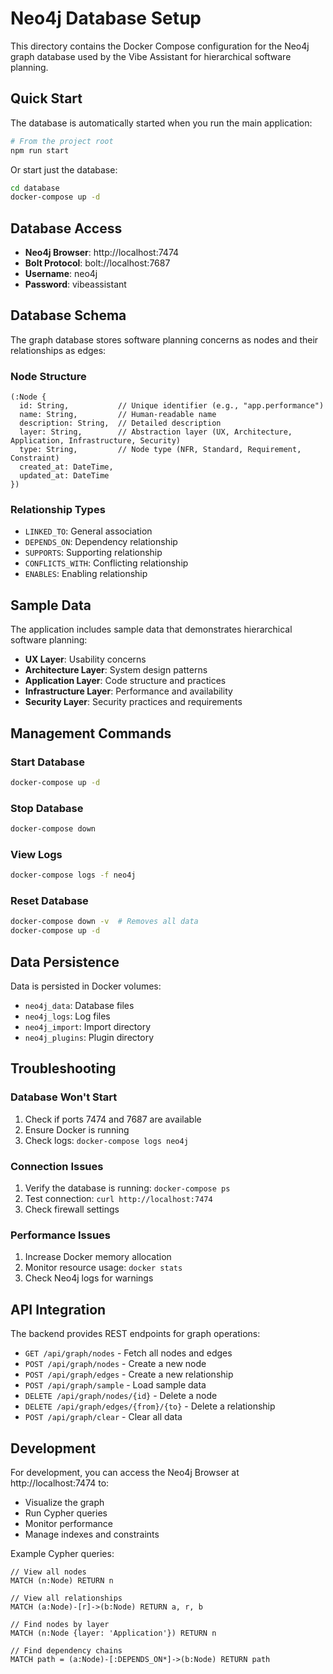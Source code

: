 # Neo4j Database Setup

This directory contains the Docker Compose configuration for the Neo4j graph database used by the Vibe Assistant for hierarchical software planning.

## Quick Start

The database is automatically started when you run the main application:

```bash
# From the project root
npm run start
```

Or start just the database:

```bash
cd database
docker-compose up -d
```

## Database Access

- **Neo4j Browser**: http://localhost:7474
- **Bolt Protocol**: bolt://localhost:7687
- **Username**: neo4j
- **Password**: vibeassistant

## Database Schema

The graph database stores software planning concerns as nodes and their relationships as edges:

### Node Structure
```cypher
(:Node {
  id: String,           // Unique identifier (e.g., "app.performance")
  name: String,         // Human-readable name
  description: String,  // Detailed description
  layer: String,        // Abstraction layer (UX, Architecture, Application, Infrastructure, Security)
  type: String,         // Node type (NFR, Standard, Requirement, Constraint)
  created_at: DateTime,
  updated_at: DateTime
})
```

### Relationship Types
- `LINKED_TO`: General association
- `DEPENDS_ON`: Dependency relationship
- `SUPPORTS`: Supporting relationship
- `CONFLICTS_WITH`: Conflicting relationship
- `ENABLES`: Enabling relationship

## Sample Data

The application includes sample data that demonstrates hierarchical software planning:

- **UX Layer**: Usability concerns
- **Architecture Layer**: System design patterns
- **Application Layer**: Code structure and practices
- **Infrastructure Layer**: Performance and availability
- **Security Layer**: Security practices and requirements

## Management Commands

### Start Database
```bash
docker-compose up -d
```

### Stop Database
```bash
docker-compose down
```

### View Logs
```bash
docker-compose logs -f neo4j
```

### Reset Database
```bash
docker-compose down -v  # Removes all data
docker-compose up -d
```

## Data Persistence

Data is persisted in Docker volumes:
- `neo4j_data`: Database files
- `neo4j_logs`: Log files
- `neo4j_import`: Import directory
- `neo4j_plugins`: Plugin directory

## Troubleshooting

### Database Won't Start
1. Check if ports 7474 and 7687 are available
2. Ensure Docker is running
3. Check logs: `docker-compose logs neo4j`

### Connection Issues
1. Verify the database is running: `docker-compose ps`
2. Test connection: `curl http://localhost:7474`
3. Check firewall settings

### Performance Issues
1. Increase Docker memory allocation
2. Monitor resource usage: `docker stats`
3. Check Neo4j logs for warnings

## API Integration

The backend provides REST endpoints for graph operations:

- `GET /api/graph/nodes` - Fetch all nodes and edges
- `POST /api/graph/nodes` - Create a new node
- `POST /api/graph/edges` - Create a new relationship
- `POST /api/graph/sample` - Load sample data
- `DELETE /api/graph/nodes/{id}` - Delete a node
- `DELETE /api/graph/edges/{from}/{to}` - Delete a relationship
- `POST /api/graph/clear` - Clear all data

## Development

For development, you can access the Neo4j Browser at http://localhost:7474 to:
- Visualize the graph
- Run Cypher queries
- Monitor performance
- Manage indexes and constraints

Example Cypher queries:
```cypher
// View all nodes
MATCH (n:Node) RETURN n

// View all relationships
MATCH (a:Node)-[r]->(b:Node) RETURN a, r, b

// Find nodes by layer
MATCH (n:Node {layer: 'Application'}) RETURN n

// Find dependency chains
MATCH path = (a:Node)-[:DEPENDS_ON*]->(b:Node) RETURN path
``` 
